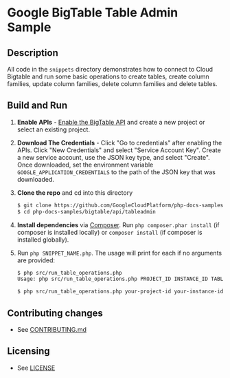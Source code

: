 # Google BigTable Table Admin Sample

## Description

All code in the `snippets` directory demonstrates how to connect to Cloud Bigtable and run some basic operations to create tables, create column families, update column families, delete column families and delete tables.

## Build and Run
1.  **Enable APIs** - [Enable the BigTable API](https://console.cloud.google.com/flows/enableapi?apiid=bigtable)
    and create a new project or select an existing project.
2.  **Download The Credentials** - Click "Go to credentials" after enabling the APIs. Click "New Credentials"
    and select "Service Account Key". Create a new service account, use the JSON key type, and
    select "Create". Once downloaded, set the environment variable `GOOGLE_APPLICATION_CREDENTIALS`
    to the path of the JSON key that was downloaded.
3.  **Clone the repo** and cd into this directory
    ```sh
    $ git clone https://github.com/GoogleCloudPlatform/php-docs-samples
    $ cd php-docs-samples/bigtable/api/tableadmin
    ```

4.  **Install dependencies** via [Composer](http://getcomposer.org/doc/00-intro.md).
    Run `php composer.phar install` (if composer is installed locally) or `composer install`
    (if composer is installed globally).
5.  Run `php SNIPPET_NAME.php`. The usage will print for each if no arguments
    are provided:
    ```sh
    $ php src/run_table_operations.php
    Usage: php src/run_table_operations.php PROJECT_ID INSTANCE_ID TABLE_ID

    $ php src/run_table_operations.php your-project-id your-instance-id your-table-id
    ```

## Contributing changes

* See [CONTRIBUTING.md](../../CONTRIBUTING.md)

## Licensing

* See [LICENSE](../../LICENSE)
